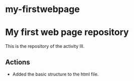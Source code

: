 # my-firstwebpage
# My first web page repository

This is the repository of the activity III.

## Actions

- Added the basic structure to the html file.